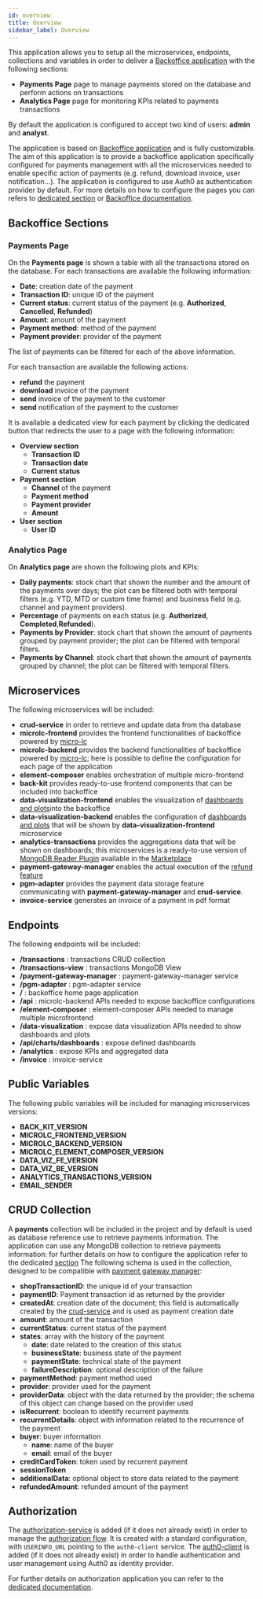 ```yaml
---
id: overview
title: Overview
sidebar_label: Overview
---
```

This application allows you to setup all the microservices, endpoints, collections and variables in order to deliver a [Backoffice application](../../business_suite/backoffice/overview) with the following sections:
- **Payments Page** page to manage payments stored on the database and perform actions on transactions
- **Analytics Page** page for monitoring KPIs related to payments transactions

By default the application is configured to accept two kind of users: **admin** and **analyst**.

The application is based on [Backoffice application](../../business_suite/backoffice/overview) and is fully customizable. The aim of this application is to provide a backoffice application specifically configured for payments management with all the microservices needed to enable specific action of payments (e.g. refund, download invoice, user notification...).
The application is configured to use Auth0 as authentication provider by default.
For more details on how to configure the pages you can refers to [dedicated section](./configuration.md) or [Backoffice documentation](../../business_suite/backoffice/overview).

## Backoffice Sections

### Payments Page
On the **Payments page** is shown a table with all the transactions stored on the database. For each transactions are available the following information:
- **Date**: creation date of the payment
- **Transaction ID**: unique ID of the payment
- **Current status**: current status of the payment (e.g. __Authorized__, __Cancelled__, __Refunded__)
- **Amount**: amount of the payment
- **Payment method**: method of the payment
- **Payment provider**: provider of the payment

The list of payments can be filtered for each of the above information.

For each transaction are available the following actions:
- **refund** the payment
- **download** invoice of the payment
- **send** invoice of the payment to the customer
- **send** notification of the payment to the customer

It is available a dedicated view for each payment by clicking the dedicated button that redirects the user to a page with the following information:
- **Overview section**
    - **Transaction ID**
    - **Transaction date**
    - **Current status**
- **Payment section**
    - **Channel** of the payment
    - **Payment method**
    - **Payment provider**
    - **Amount**
- **User section**
    - **User ID**

### Analytics Page
On **Analytics page** are shown the following plots and KPIs:
- **Daily payments**: stock chart that shown the number and the amount of the payments over days; the plot can be filtered both with temporal filters (e.g. YTD, MTD or custom time frame) and business field (e.g. channel and payment providers).
- **Percentage** of payments on each status (e.g. __Authorized__, __Completed__,__Refunded__).
- **Payments by Provider**: stock chart that shown the amount of payments grouped by payment provider; the plot can be filtered with temporal filters.
- **Payments by Channel**: stock chart that shown the amount of payments grouped by channel; the plot can be filtered with temporal filters.

## Microservices

The following microservices will be included:
- **crud-service** in order to retrieve and update data from tha database
- **microlc-frontend** provides the frontend functionalities of backoffice powered by [micro-lc](https://github.com/micro-lc/micro-lc)
- **microlc-backend** provides the backend functionalities of backoffice powered by [micro-lc](https://github.com/micro-lc/micro-lc); here is possible to define the configuration for each page of the application
- **element-composer** enables orchestration of multiple micro-frontend
- **back-kit** provides ready-to-use frontend components that can be included into backoffice
- **data-visualization-frontend** enables the visualization of [dashboards and plots](../../business_suite/data-visualization)into the backoffice
- **data-visualization-backend** enables the configuration of [dashboards and plots](../../business_suite/data-visualization) that will be shown by __data-visualization-frontend__ microservice
- **analytics-transactions** provides the aggregations data that will be shown on dashboards; this microservices is a ready-to-use version of [MongoDB Reader Plugin](../../runtime_suite/mongodb-reader/configuration) available in the [Marketplace](../../marketplace/overview_marketplace)
- **payment-gateway-manager** enables the actual execution of the [refund feature](../../runtime_suite/payment-gateway-manager/how_it_works#4-refund)
- **pgm-adapter** provides the payment data storage feature communicating with **payment-gateway-manager** and **crud-service**.
- **invoice-service** generates an invoice of a payment in pdf format

## Endpoints

The following endpoints will be included:
- **/transactions** : transactions CRUD collection
- **/transactions-view** : transactions MongoDB View
- **/payment-gateway-manager** : payment-gateway-manager service
- **/pgm-adapter** : pgm-adapter service
- **/** : backoffice home page application
- **/api** : microlc-backend APIs needed to expose backoffice configurations
- **/element-composer** : element-composer APIs needed to manage multiple microfrontend
- **/data-visualization** : expose data visualization APIs needed to show dashboards and plots
- **/api/charts/dashboards** : expose defined dashboards
- **/analytics** : expose KPIs and aggregated data
- **/invoice** : invoice-service

## Public Variables

The following public variables will be included for managing microservices versions:
- **BACK_KIT_VERSION**
- **MICROLC_FRONTEND_VERSION**
- **MICROLC_BACKEND_VERSION**
- **MICROLC_ELEMENT_COMPOSER_VERSION**
- **DATA_VIZ_FE_VERSION**
- **DATA_VIZ_BE_VERSION**
- **ANALYTICS_TRANSACTIONS_VERSION**
- **EMAIL_SENDER**

## CRUD Collection

A **payments** collection will be included in the project and by default is used as database reference use to retrieve payments information.
The application can use any MongoDB collection to retrieve payments information: for further details on how to configure the application refer to the dedicated [section](./configuration.md)
The following schema is used in the collection, designed to be compatible with [payment gateway manager](../../runtime_suite/payment-gateway-manager/overview):
- **shopTransactionID**: the unique id of your transaction
- **paymentID**: Payment transaction id as returned by the provider
- **createdAt**: creation date of the document; this field is automatically created by the [crud-service](../../runtime_suite/crud-service/overview_and_usage) and is used as payment creation date
- **amount**: amount of the transaction
- **currentStatus**: current status of the payment
- **states**: array with the history of the payment
    - **date**: date related to the creation of this status
    - **businessState**: business state of the payment
    - **paymentState**: technical state of the payment
    - **failureDescription**: optional description of the failure 
- **paymentMethod**: payment method used
- **provider**: provider used for the payment
- **providerData**: object with the data returned by the provider; the schema of this object can change based on the provider used
- **isRecurrent**: boolean to identify recurrent payments
- **recurrentDetails**: object with information related to the recurrence of the payment
- **buyer**: buyer information
    - **name**: name of the buyer
    - **email**: email of the buyer
- **creditCardToken**: token used by recurrent payment
- **sessionToken**
- **additionalData**: optional object to store data related to the payment
- **refundedAmount**: refunded amount of the payment

## Authorization

The [authorization-service](../../runtime_suite/authorization-service/overview) is added (if it does not already exist) in order to manage the [authorization flow](../../development_suite/set-up-infrastructure/authorization-flow). It is created with a standard configuration, with `USERINFO_URL` pointing to the `auth0-client` service.
The [auth0-client](../../runtime_suite/auth0-client/overview_and_usage) is added (if it does not already exist) in order to handle authentication and user management using Auth0 as identity provider.

For further details on authorization application you can refer to the [dedicated documentation](../../runtime_suite/secure-apigateway/overview).
